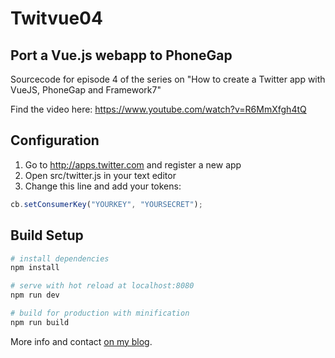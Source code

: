 # Twitvue04

## Port a Vue.js webapp to PhoneGap

Sourcecode for episode 4 of the series on "How to create a Twitter app with VueJS, PhoneGap and Framework7"

Find the video here: https://www.youtube.com/watch?v=R6MmXfgh4tQ

## Configuration

1. Go to http://apps.twitter.com and register a new app
2. Open src/twitter.js in your text editor
3. Change this line and add your tokens:

```javascript
cb.setConsumerKey("YOURKEY", "YOURSECRET");
```

## Build Setup

``` bash
# install dependencies
npm install

# serve with hot reload at localhost:8080
npm run dev

# build for production with minification
npm run build
```

More info and contact [on my blog](https://www.timo-ernst.net/blog/2017/01/09/tutorial-create-a-twitter-app-with-vuejs-framework7-phonegap-and-webpack-episode-01/).

